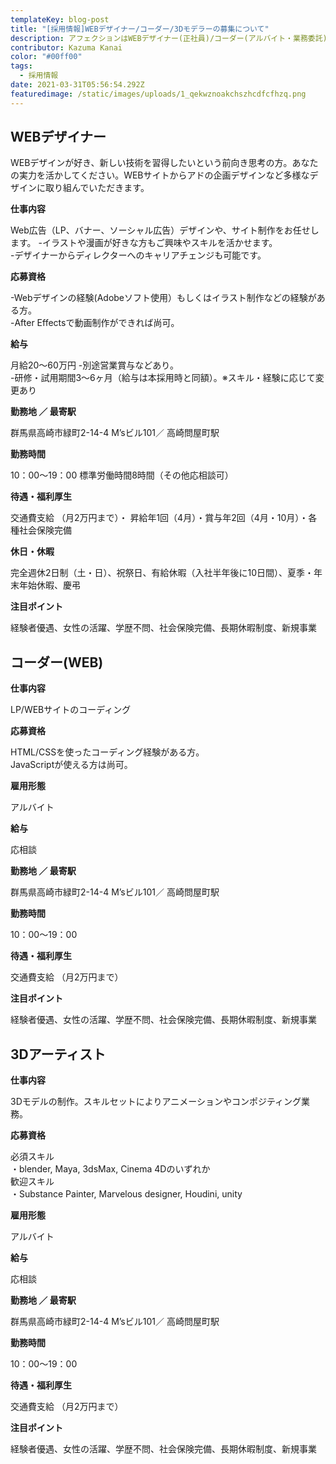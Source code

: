```yaml
---
templateKey: blog-post
title: "[採用情報]WEBデザイナー/コーダー/3Dモデラーの募集について"
description: アフェクションはWEBデザイナー(正社員)/コーダー(アルバイト・業務委託)/3Dモデラー(アルバイト・業務委託)を募集しています。
contributor: Kazuma Kanai
color: "#00ff00"
tags:
  - 採用情報
date: 2021-03-31T05:56:54.292Z
featuredimage: /static/images/uploads/1_qekwznoakchszhcdfcfhzq.png
---
```

## WEBデザイナー
WEBデザインが好き、新しい技術を習得したいという前向き思考の方。あなたの実力を活かしてください。WEBサイトからアドの企画デザインなど多様なデザインに取り組んでいただきます。

**仕事内容**

Web広告（LP、バナー、ソーシャル広告）デザインや、サイト制作をお任せします。
-イラストや漫画が好きな方もご興味やスキルを活かせます。  
-デザイナーからディレクターへのキャリアチェンジも可能です。

**応募資格**

-Webデザインの経験(Adobeソフト使用）もしくはイラスト制作などの経験がある方。  
-After Effectsで動画制作ができれば尚可。

**給与**

月給20〜60万円
-別途営業賞与などあり。  
-研修・試用期間3～6ヶ月（給与は本採用時と同額）。※スキル・経験に応じて変更あり

**勤務地 ／ 最寄駅**

群馬県高崎市緑町2-14-4 M’sビル101／ 高崎問屋町駅

**勤務時間**

10：00〜19：00 標準労働時間8時間（その他応相談可）

**待遇・福利厚生**

交通費支給 （月2万円まで）・ 昇給年1回（4月）・賞与年2回（4月・10月）・各種社会保険完備

**休日・休暇**

完全週休2日制（土・日）、祝祭日、有給休暇（入社半年後に10日間）、夏季・年末年始休暇、慶弔


**注目ポイント**




経験者優遇、女性の活躍、学歴不問、社会保険完備、長期休暇制度、新規事業




## コーダー(WEB)

**仕事内容**

LP/WEBサイトのコーディング

**応募資格**

HTML/CSSを使ったコーディング経験がある方。<br>JavaScriptが使える方は尚可。

**雇用形態**

アルバイト

**給与**

応相談

**勤務地 ／ 最寄駅**

群馬県高崎市緑町2-14-4 M’sビル101／ 高崎問屋町駅

**勤務時間**

10：00〜19：00 

**待遇・福利厚生**

交通費支給 （月2万円まで）

**注目ポイント**



経験者優遇、女性の活躍、学歴不問、社会保険完備、長期休暇制度、新規事業


## 3Dアーティスト

**仕事内容**

3Dモデルの制作。スキルセットによりアニメーションやコンポジティング業務。

**応募資格**

必須スキル  
・blender, Maya, 3dsMax,  Cinema 4Dのいずれか  
歓迎スキル  
・Substance Painter, Marvelous designer, Houdini, unity


**雇用形態**

アルバイト

**給与**

応相談

**勤務地 ／ 最寄駅**

群馬県高崎市緑町2-14-4 M’sビル101／ 高崎問屋町駅

**勤務時間**

10：00〜19：00 

**待遇・福利厚生**

交通費支給 （月2万円まで）

**注目ポイント**



経験者優遇、女性の活躍、学歴不問、社会保険完備、長期休暇制度、新規事業
